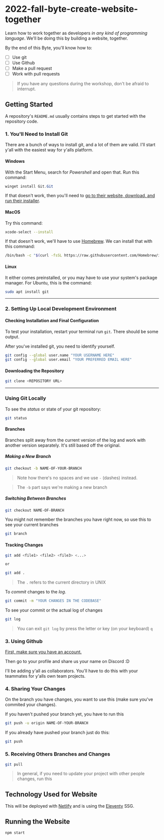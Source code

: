 # 2022-fall-byte-create-website-together

Learn how to work together as developers _in any kind of programming language_. We'll be doing this by building a website, together.

By the end of this Byte, you'll know how to:

- [ ] Use git
- [ ] Use Github
- [ ] Make a pull request
- [ ] Work with pull requests

> If you have any questions during the workshop, don't be afraid to interrupt.

## Getting Started

A repository's `README.md` usually contains steps to get started with the repository code.

### 1. You'll Need to Install Git

There are a bunch of ways to install git, and a lot of them are valid. I'll start y'all with the easiest way for y'alls platform.

#### Windows

With the Start Menu, search for _Powershell_ and open that.
Run this command:

```powershell
winget install Git.Git
```

If that doesn't work, then you'll need to [go to their website, download, and run their installer](https://git-scm.com/download/win).

#### MacOS

Try this command:

```bash
xcode-select --install
```

If that doesn't work, we'll have to use [Homebrew](https://brew.sh/).
We can install that with this command:

```bash
/bin/bash -c "$(curl -fsSL https://raw.githubusercontent.com/Homebrew/install/HEAD/install.sh)"
```

#### Linux

It either comes preinstalled, or you may have to use your system's package manager.
For Ubuntu, this is the command:

```bash
sudo apt install git
```

---

### 2. Setting Up Local Development Environment

#### Checking Installation and Final Configuration

To test your installation, restart your terminal run `git`. There should be some output.

After you've installed git, you need to identify yourself.

```bash
git config --global user.name "YOUR USERNAME HERE"
git config --global user.email "YOUR PREFERRED EMAIL HERE"
```

#### Downloading the Repository

```bash
git clone <REPOSITORY URL>
```

---

### Using Git Locally

To see the _status_ or state of your git repository:

```bash
git status
```

#### Branches

Branches split away from the current version of the log and work with another version separately. It's still based off the original.

##### Making a New Branch

```bash
git checkout -b NAME-OF-YOUR-BRANCH
```

> Note how there's no spaces and we use `-` (dashes) instead.

> The `-b` part says we're making a new branch

##### Switching Between Branches

```bash
git checkout NAME-OF-BRANCH
```

You might not remember the branches you have right now, so use this to see your current branches

```bash
git branch
```

#### Tracking Changes

```bash
git add <file1> <file2> <file3> <...>

or

git add .
```

> The `.` refers to the current directory in UNIX

To _commit_ changes to the _log_.

```bash
git commit -m "YOUR CHANGES IN THE CODEBASE"
```

To see your commit or the actual log of changes

```bash
git log
```

> You can exit `git log` by press the letter or key (on your keyboard) `q`

### 3. Using Github

[First, make sure you have an account.](https://github.com/signup)

Then go to your profile and share us your name on Discord :D

I'll be adding y'all as collaborators. You'll have to do this with your teammates for y'alls own team projects.

### 4. Sharing Your Changes

On the branch you have changes, you want to use this (make sure you've commited your changes).

If you haven't pushed your branch yet, you have to run this

```bash
git push -u origin NAME-OF-YOUR-BRANCH
```

If you already have pushed your branch just do this:

```bash
git push
```

### 5. Receiving Others Branches and Changes

```bash
git pull
```

> In general, if you need to update your project with other people changes, run this

## Technology Used for Website

This will be deployed with [Netlify](https://www.netlify.com/) and is using the [Eleventy](https://www.11ty.dev/) SSG.

## Running the Website

```bash
npm start
```
